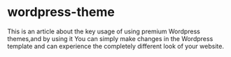 wordpress-theme
===============

This is an article about the key usage of using premium Wordpress themes,and by using it You can simply make changes in the Wordpress template and can experience the completely different look of your website.